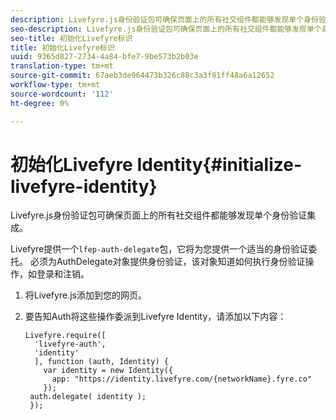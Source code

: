 ```yaml
---
description: Livefyre.js身份验证包可确保页面上的所有社交组件都能够发现单个身份验证集成。
seo-description: Livefyre.js身份验证包可确保页面上的所有社交组件都能够发现单个身份验证集成。
seo-title: 初始化Livefyre标识
title: 初始化Livefyre标识
uuid: 9365d827-2734-4a84-bfe7-9be573b2b03e
translation-type: tm+mt
source-git-commit: 67aeb3de964473b326c88c3a3f81ff48a6a12652
workflow-type: tm+mt
source-wordcount: '112'
ht-degree: 0%

---
```



# 初始化Livefyre Identity{#initialize-livefyre-identity}

Livefyre.js身份验证包可确保页面上的所有社交组件都能够发现单个身份验证集成。

Livefyre提供一个`lfep-auth-delegate`包，它将为您提供一个适当的身份验证委托。 必须为AuthDelegate对象提供身份验证，该对象知道如何执行身份验证操作，如登录和注销。

1. 将Livefyre.js添加到您的网页。
1. 要告知Auth将这些操作委派到Livefyre Identity，请添加以下内容：

   ```
   Livefyre.require([ 
     'livefyre-auth', 
     'identity' 
     ], function (auth, Identity) { 
       var identity = new Identity({ 
         app: "https://identity.livefyre.com/{networkName}.fyre.co" 
       }); 
    auth.delegate( identity ); 
    });
   ```
